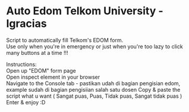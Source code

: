 # Auto Edom Telkom University - Igracias

Script to automatically fill Telkom's EDOM form.   
Use only when you're in emergency or just when you're too lazy to click many buttons at a time !!!

Instructions:  
Open up "EDOM" form page  
Open inspect element in your browser  
Navigate to the Console tab  - pastikan udah di bagian pengisian edom, example sudah di bagian pengisiian salah satu dosen 
Copy & paste the script what u want ( Sangat puas, Puas, Tidak puas, Sangat tidak puas ) 
Enter & enjoy :D  